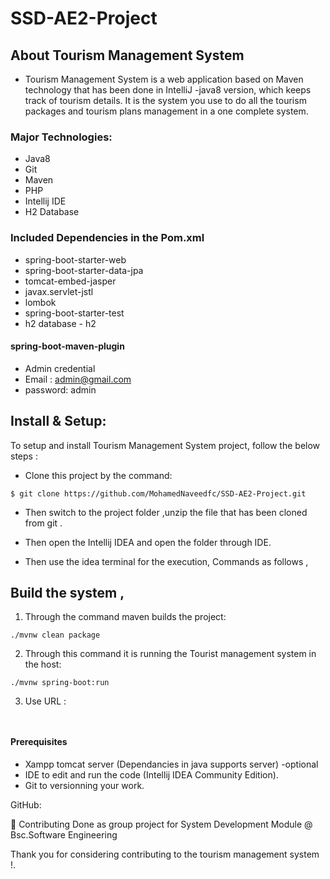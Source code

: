 # SSD-AE2-Project
## About Tourism Management System

* Tourism Management System is a web application based on Maven technology that has been done in IntelliJ -java8 version, which keeps track of tourism details.
It is the system you use to do all the tourism packages and tourism plans management in a one complete system.  

### Major Technologies:

* Java8
* Git
* Maven
* PHP
* Intellij IDE
* H2 Database

 ### Included Dependencies in the Pom.xml 

* spring-boot-starter-web
* spring-boot-starter-data-jpa
* tomcat-embed-jasper
* javax.servlet-jstl
* lombok
* spring-boot-starter-test
* h2 database - h2

#### spring-boot-maven-plugin

* Admin credential
* Email : admin@gmail.com
* password: admin


## Install & Setup:

To setup and install Tourism Management System project, follow the below steps :

* Clone this project by the command:
```
$ git clone https://github.com/MohamedNaveedfc/SSD-AE2-Project.git
 ```
* Then switch to the project folder ,unzip the file that has been cloned from git .
* Then open the Intellij IDEA and open the folder through IDE.

* Then use the idea terminal for the execution, 
Commands as follows ,

## Build the system ,
1. Through the command maven builds the project:
```
./mvnw clean package
 ```
2.  Through this command it is running the Tourist management system in the host:
```
./mvnw spring-boot:run
 ```
3.  Use URL :
```


 ```
#### Prerequisites

* Xampp tomcat server (Dependancies in java supports server) -optional
* IDE to edit and run the code (Intellij IDEA Community Edition).
* Git to versionning your work.

GitHub: 

🤝 Contributing
Done as group project for System Development Module @ Bsc.Software Engineering

Thank you for considering contributing to the tourism management system !.
